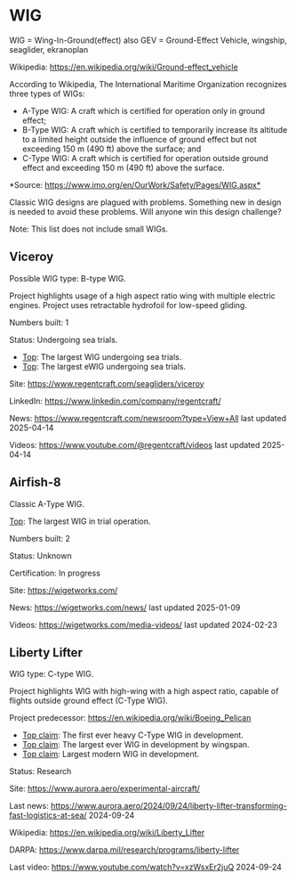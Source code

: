 WIG
===

WIG = Wing-In-Ground(effect)
also GEV = Ground-Effect Vehicle, wingship, seaglider, ekranoplan

Wikipedia: <https://en.wikipedia.org/wiki/Ground-effect_vehicle>

According to Wikipedia, The International Maritime Organization recognizes three types of WIGs:
- A-Type WIG: A craft which is certified for operation only in ground effect;
- B-Type WIG: A craft which is certified to temporarily increase its altitude to a limited height outside the influence of ground effect but not exceeding 150 m (490 ft) above the surface; and
- C-Type WIG: A craft which is certified for operation outside ground effect and exceeding 150 m (490 ft) above the surface.

*Source: <https://www.imo.org/en/OurWork/Safety/Pages/WIG.aspx*>

Classic WIG designs are plagued with problems. Something new in design is needed to avoid these problems.
Will anyone win this design challenge?

Note: This list does not include small WIGs.



## Viceroy

Possible WIG type: B-type WIG.

Project highlights usage of a high aspect ratio wing with multiple electric engines.
Project uses retractable hydrofoil for low-speed gliding.

Numbers built: 1

Status: Undergoing sea trials.

- [Top](readme.md#top): The largest WIG undergoing sea trials.
- [Top](readme.md#top): The largest eWIG undergoing sea trials.

Site: <https://www.regentcraft.com/seagliders/viceroy>

LinkedIn: <https://www.linkedin.com/company/regentcraft/>

News: <https://www.regentcraft.com/newsroom?type=View+All> last updated 2025-04-14

Videos: <https://www.youtube.com/@regentcraft/videos> last updated 2025-04-14



## Airfish-8

Classic A-Type WIG.

[Top](readme.md#top): The largest WIG in trial operation.

Numbers built: 2

Status: Unknown

Certification: In progress

Site: <https://wigetworks.com/>

News: <https://wigetworks.com/news/> last updated 2025-01-09

Videos: <https://wigetworks.com/media-videos/> last updated 2024-02-23



## Liberty Lifter

WIG type: C-type WIG.

Project highlights WIG with high-wing with a high aspect ratio, capable of flights outside ground effect (C-Type WIG).

Project predecessor: <https://en.wikipedia.org/wiki/Boeing_Pelican>


- [Top claim](readme.md#top-claim): The first ever heavy C-Type WIG in development.
- [Top claim](readme.md#top-claim): The largest ever WIG in development by wingspan.
- [Top claim](readme.md#top-claim): Largest modern WIG in development.

Status: Research

Site: <https://www.aurora.aero/experimental-aircraft/>

Last news: <https://www.aurora.aero/2024/09/24/liberty-lifter-transforming-fast-logistics-at-sea/> 2024-09-24

Wikipedia: <https://en.wikipedia.org/wiki/Liberty_Lifter>

DARPA: <https://www.darpa.mil/research/programs/liberty-lifter>

Last video: <https://www.youtube.com/watch?v=xzWsxEr2juQ> 2024-09-24


~~~~
